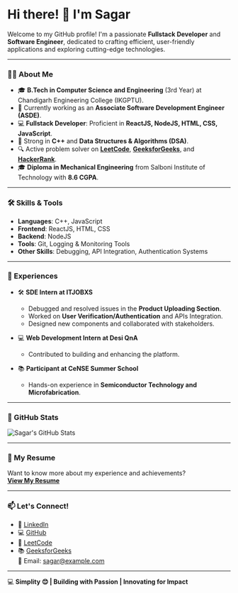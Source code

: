 
# Hi there! 👋 I'm Sagar  

Welcome to my GitHub profile! I'm a passionate **Fullstack Developer** and **Software Engineer**, dedicated to crafting efficient, user-friendly applications and exploring cutting-edge technologies.

---

### 👨‍💻 About Me  

- 🎓 **B.Tech in Computer Science and Engineering** (3rd Year) at Chandigarh Engineering College (IKGPTU).  
- 🏢 Currently working as an **Associate Software Development Engineer (ASDE)**.  
- 💻 **Fullstack Developer**: Proficient in **ReactJS, NodeJS, HTML, CSS, JavaScript**.  
- 🌟 Strong in **C++** and **Data Structures & Algorithms (DSA)**.  
- 🔍 Active problem solver on **[LeetCode](https://leetcode.com/)**, **[GeeksforGeeks](https://www.geeksforgeeks.org/)**, and **[HackerRank](https://www.hackerrank.com/)**.  
- 🎓 **Diploma in Mechanical Engineering** from Salboni Institute of Technology with **8.6 CGPA**.  

---

### 🛠️ Skills & Tools  

- **Languages**: C++, JavaScript  
- **Frontend**: ReactJS, HTML, CSS  
- **Backend**: NodeJS  
- **Tools**: Git, Logging & Monitoring Tools  
- **Other Skills**: Debugging, API Integration, Authentication Systems  

---

### 🌟 Experiences  

- 🛠️ **SDE Intern at ITJOBXS**  
  - Debugged and resolved issues in the **Product Uploading Section**.  
  - Worked on **User Verification/Authentication** and APIs Integration.  
  - Designed new components and collaborated with stakeholders.  

- 💻 **Web Development Intern at Desi QnA**  
  - Contributed to building and enhancing the platform.  

- 📚 **Participant at CeNSE Summer School**  
  - Hands-on experience in **Semiconductor Technology and Microfabrication**.  

---

### 📂 GitHub Stats  

![Sagar's GitHub Stats](https://github-readme-stats.vercel.app/api?username=sagar&show_icons=true&theme=default)

---

### 📄 My Resume  

Want to know more about my experience and achievements?  
[**View My Resume**](https://drive.google.com/file/d/your-resume-id/view?usp=sharing)

---

### 📫 Let's Connect!  

- 💼 [LinkedIn](https://linkedin.com/in/)  
- 💻 [GitHub](https://github.com/)  
- 🎯 [LeetCode](https://leetcode.com/)  
- 📚 [GeeksforGeeks](https://www.geeksforgeeks.org/)  
📧 Email: [sagar@example.com](mailto:sagar@example.com)  

---

💻 **Simplity 😊 | Building with Passion | Innovating for Impact**
